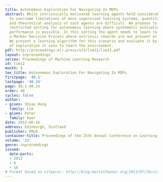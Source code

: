 ```yaml
---
title: Autonomous Exploration For Navigating In MDPs
abstract: While intrinsically motivated learning agents hold considerable promise
  to overcome limitations of more supervised learning systems, quantitative evaluation
  and theoretical analysis of such agents are difficult. We propose to consider a
  restricted setting for autonomous learning where systematic evaluation of learning
  performance is possible. In this setting the agent needs to learn to navigate in
  a Markov Decision Process where extrinsic rewards are not present or are ignored.
  We present a learning algorithm for this scenario and evaluate it by the amount
  of exploration it uses to learn the environment.
pdf: http://proceedings.mlr.press/v23/lim12/lim12.pdf
layout: inproceedings
series: Proceedings of Machine Learning Research
id: lim12
month: 0
tex_title: Autonomous Exploration For Navigating In MDPs
firstpage: '40.1'
lastpage: '40.24'
page: 40.1-40.24
order: 40
cycles: false
author:
- given: Shiau Hong
  family: Lim
- given: Peter
  family: Auer
date: 2012-06-16
address: Edinburgh, Scotland
publisher: PMLR
container-title: Proceedings of the 25th Annual Conference on Learning Theory
volume: '23'
genre: inproceedings
issued:
  date-parts:
  - 2012
  - 6
  - 16
# Format based on citeproc: http://blog.martinfenner.org/2013/07/30/citeproc-yaml-for-bibliographies/
---
```

